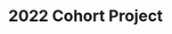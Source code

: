 ---
title: 2022 Cohort Project
description: Identifing vulnerable under-served geographies at the census tract level.
image: dashboard_social.png
link: https://arup-group-social-data-run-lodl36.streamlit.app/?page=Equity+Explorer
layout: dashboard
---